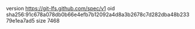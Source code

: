 version https://git-lfs.github.com/spec/v1
oid sha256:91c678a078db0b66e4efb7b12092a4d8a3b2678c7d282dba48b23379e1ea7ad5
size 7468
